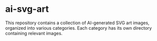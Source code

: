 # ai-svg-art

This repository contains a collection of AI-generated SVG art images, organized into various categories. Each category has its own directory containing relevant images.